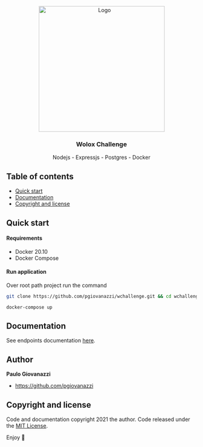 
<p align="center">
  <a href="https://example.com/">
    <img src="https://cdn.pixabay.com/photo/2017/12/26/21/43/blockchain-3041480_960_720.jpg" alt="Logo" width=333>
  </a>

  <h3 align="center">Wolox Challenge</h3>

  <p align="center">
    Nodejs  - Expressjs - Postgres - Docker
  </p>
</p>


## Table of contents

- [Quick start](#quick-start)
- [Documentation](#documentation)
- [Copyright and license](#copyright-and-license)


## Quick start

#### Requirements

- Docker 20.10
- Docker Compose

#### Run application

Over root path project run the command

```bash 
git clone https://github.com/pgiovanazzi/wchallenge.git && cd wchallenge`
```
```bash
docker-compose up
```

## Documentation

See endpoints documentation [here](https://documenter.getpostman.com/view/16600318/TzsYM97j).

## Author

**Paulo Giovanazzi**

- <https://github.com/pgiovanazzi>

## Copyright and license

Code and documentation copyright 2021 the author. Code released under the [MIT License](https://reponame/blob/master/LICENSE).

Enjoy :metal:

   
